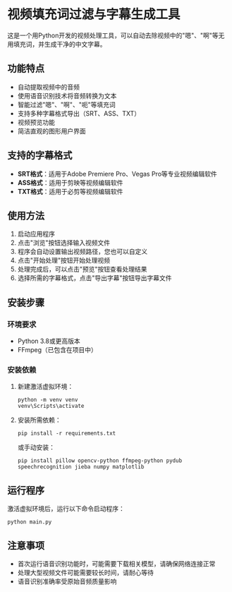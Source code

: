 # 视频填充词过滤与字幕生成工具

这是一个用Python开发的视频处理工具，可以自动去除视频中的"嗯"、"啊"等无用填充词，并生成干净的中文字幕。

## 功能特点

- 自动提取视频中的音频
- 使用语音识别技术将音频转换为文本
- 智能过滤"嗯"、"啊"、"呃"等填充词
- 支持多种字幕格式导出（SRT、ASS、TXT）
- 视频预览功能
- 简洁直观的图形用户界面

## 支持的字幕格式

- **SRT格式**：适用于Adobe Premiere Pro、Vegas Pro等专业视频编辑软件
- **ASS格式**：适用于剪映等视频编辑软件
- **TXT格式**：适用于必剪等视频编辑软件

## 使用方法

1. 启动应用程序
2. 点击"浏览"按钮选择输入视频文件
3. 程序会自动设置输出视频路径，您也可以自定义
4. 点击"开始处理"按钮开始处理视频
5. 处理完成后，可以点击"预览"按钮查看处理结果
6. 选择所需的字幕格式，点击"导出字幕"按钮导出字幕文件

## 安装步骤

### 环境要求
- Python 3.8或更高版本
- FFmpeg（已包含在项目中）

### 安装依赖

1. 新建激活虚拟环境：
   ```
   python -m venv venv
   venv\Scripts\activate
   ```

2. 安装所需依赖：
   ```
   pip install -r requirements.txt
   ```

   或手动安装：
   ```
   pip install pillow opencv-python ffmpeg-python pydub speechrecognition jieba numpy matplotlib
   ```

## 运行程序

激活虚拟环境后，运行以下命令启动程序：

```
python main.py
```

## 注意事项

- 首次运行语音识别功能时，可能需要下载相关模型，请确保网络连接正常
- 处理大型视频文件可能需要较长时间，请耐心等待
- 语音识别准确率受原始音频质量影响